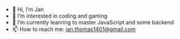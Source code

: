 - 👋 Hi, I’m Jan
- 👀 I’m interested in coding and gaming
- 🌱 I’m currently leanring to master JavaScript and some backend
- 📫 How to reach me: jan.thomas1401@gmail.com
